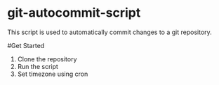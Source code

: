 # git-autocommit-script

This script is used to automatically commit changes to a git repository.

#Get Started
1. Clone the repository
2. Run the script
3. Set timezone using cron
